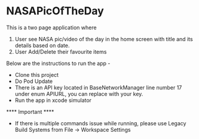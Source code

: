 # NASAPicOfTheDay

This is a two page application where 
1) User see NASA pic/video of the day in the home screen with title and its details based on date. 
2) User Add/Delete  their favourite items 

Below are the instructions to run the app -

- Clone this project
- Do Pod Update
- There is an API key located in BaseNetworkManager line number 17 under enum APIURL, you can replace with your key.
- Run the app in xcode simulator

**** Important ****
- If there is multiple commands issue while running, please use Legacy Build Systems from File -> Workspace Settings

